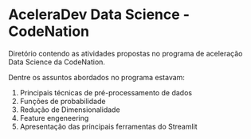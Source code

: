 # AceleraDev Data Science - CodeNation

Diretório contendo as atividades propostas no programa de aceleração Data Science da CodeNation. 

Dentre os assuntos abordados no programa estavam:
1. Principais técnicas de pré-processamento de dados
2. Funções de probabilidade
3. Redução de Dimensionalidade
4. Feature engeneering
5. Apresentação das principais ferramentas do Streamlit


